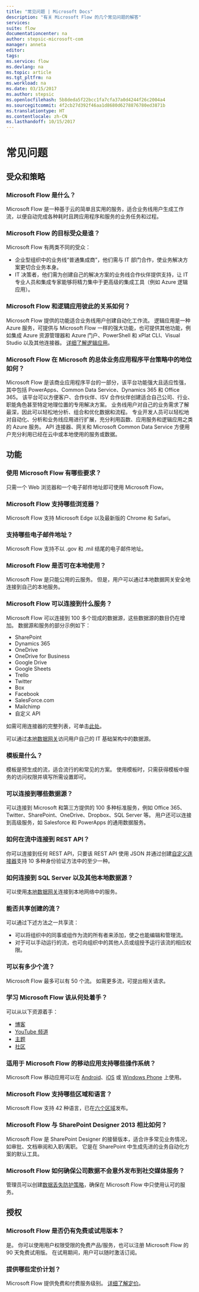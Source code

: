 ```yaml
---
title: "常见问题 | Microsoft Docs"
description: "有关 Microsoft Flow 的几个常见问题的解答"
services: 
suite: flow
documentationcenter: na
author: stepsic-microsoft-com
manager: anneta
editor: 
tags: 
ms.service: flow
ms.devlang: na
ms.topic: article
ms.tgt_pltfrm: na
ms.workload: na
ms.date: 03/15/2017
ms.author: stepsic
ms.openlocfilehash: 5b8deda5f22bcc1fa7cfa37a0d4244f26c2004a4
ms.sourcegitcommit: 4f2cb27d392f46aa1d8680d6278876780ed3871b
ms.translationtype: HT
ms.contentlocale: zh-CN
ms.lasthandoff: 10/15/2017
---
```

# <a name="frequently-asked-questions"></a>常见问题
## <a name="audience-and-strategy"></a>受众和策略
### <a name="what-is-microsoft-flow"></a>Microsoft Flow 是什么？
Microsoft Flow 是一种基于云的简单且实用的服务，适合业务线用户生成工作流，以便自动完成各种耗时且跨应用程序和服务的业务任务和过程。

### <a name="who-is-the-intended-audience-for-microsoft-flow"></a>Microsoft Flow 的目标受众是谁？
Microsoft Flow 有两类不同的受众：

* 企业型组织中的业务线“普通集成商”，他们需与 IT 部门合作，使业务解决方案更切合业务本身。
* IT 决策者，他们需为创建自己的解决方案的业务线合作伙伴提供支持，让 IT 专业人员和集成专家能够将精力集中于更高级的集成工具（例如 Azure 逻辑应用）。

### <a name="how-do-microsoft-flow-and-logic-apps-relate-to-each-other"></a>Microsoft Flow 和逻辑应用彼此的关系如何？
Microsoft Flow 提供的功能适合业务线用户创建自动化工作流。 逻辑应用是一种 Azure 服务，可提供与 Microsoft Flow 一样的强大功能，也可提供其他功能，例如集成 Azure 资源管理器和 Azure 门户、PowerShell 和 xPlat CLI、Visual Studio 以及其他连接器。 [详细了解逻辑应用](https://azure.microsoft.com/services/app-service/logic/)。

### <a name="how-does-microsoft-flow-fit-in-microsofts-overall-business-application-platform-strategy"></a>Microsoft Flow 在 Microsoft 的总体业务应用程序平台策略中的地位如何？
Microsoft Flow 是该商业应用程序平台的一部分，该平台功能强大且适应性强，其中包括 PowerApps、Common Data Service、Dynamics 365 和 Office 365。 该平台可以方便客户、合作伙伴、ISV 合作伙伴创建适合自己公司、行业、职能角色甚至特定地理位置的专用解决方案。 业务线用户对自己的业务需求了解最深，因此可以轻松地分析、组合和优化数据和流程。 专业开发人员可以轻松地对自动化、分析和业务线应用进行扩展，充分利用函数、应用服务和逻辑应用之类的 Azure 服务。 API 连接器、网关和 Microsoft Common Data Service 方便用户充分利用已经在云中或本地使用的服务或数据。

## <a name="functionality"></a>功能
### <a name="what-do-i-need-to-use-microsoft-flow"></a>使用 Microsoft Flow 有哪些要求？
只需一个 Web 浏览器和一个电子邮件地址即可使用 Microsoft Flow。

### <a name="what-browsers-does-microsoft-flow-support"></a>Microsoft Flow 支持哪些浏览器？
Microsoft Flow 支持 Microsoft Edge 以及最新版的 Chrome 和 Safari。

### <a name="which-email-addresses-are-supported"></a>支持哪些电子邮件地址？
Microsoft Flow 支持不以 .gov 和 .mil 结尾的电子邮件地址。  

### <a name="is-microsoft-flow-available-on-premises"></a>Microsoft Flow 是否可在本地使用？
Microsoft Flow 是只能公用的云服务。 但是，用户可以通过本地数据网关安全地连接到自己的本地服务。

### <a name="what-services-can-microsoft-flow-connect-to"></a>Microsoft Flow 可以连接到什么服务？
Microsoft Flow 可以连接到 100 多个现成的数据源，这些数据源的数目仍在增加。 数据源和服务的部分示例如下：

* SharePoint
* Dynamics 365
* OneDrive
* OneDrive for Business
* Google Drive
* Google Sheets
* Trello
* Twitter
* Box
* Facebook
* SalesForce.com
* Mailchimp
* 自定义 API

如需可用连接器的完整列表，可单击[此处](https://go.microsoft.com/fwlink/?LinkId=832211)。

可以通过[本地数据网关](gateway-manage.md)访问用户自己的 IT 基础架构中的数据源。

### <a name="what-are-templates"></a>模板是什么？
模板是预生成的流，适合流行的和常见的方案。 使用模板时，只需获得模板中服务的访问权限并填写所需设置即可。

### <a name="what-data-sources-will-i-be-able-to-connect-to"></a>可以连接到哪些数据源？
可以连接到 Microsoft 和第三方提供的 100 多种标准服务，例如 Office 365、Twitter、SharePoint、OneDrive、Dropbox、SQL Server 等。 用户还可以连接到高级服务，如 Salesforce 和 PowerApps 的通用数据服务。

### <a name="how-do-i-connect-to-a-rest-api-in-my-flow"></a>如何在流中连接到 REST API？
你可以连接到任何 REST API，只要该 REST API 使用 JSON 并通过创建[自定义连接器](register-custom-api.md)支持 10 多种身份验证方法中的至少一种。

### <a name="how-do-i-connect-to-sql-server-and-other-on-premises-data-sources"></a>如何连接到 SQL Server 以及其他本地数据源？
可以使用[本地数据网关](gateway-manage.md)连接到本地网络中的服务。

### <a name="can-i-share-the-flows-i-create"></a>能否共享创建的流？
可以通过下述方法之一共享流：

* 可以将组织中的同事或组作为流的所有者来添加，使之也能编辑和管理流。
* 对于可以手动运行的流，也可向组织中的其他人员或组授予运行该流的相应权限。

### <a name="how-many-flows-can-i-have"></a>可以有多少个流？
Microsoft Flow 最多可以有 50 个流。 如需更多流，可提出相关请求。

### <a name="where-do-i-get-started-with-microsoft-flow"></a>学习 Microsoft Flow 该从何处着手？
可以从以下资源着手：

* [博客](https://flow.microsoft.com)
* [YouTube 频道](https://youtube.com/playlist?list=PL8nfc9haGeb55I9wL9QnWyHp3ctU2_ThF)
* [主题](getting-started.md)
* [社区](http://powerusers.microsoft.com)

### <a name="what-operating-systems-does-the-mobile-app-for-microsoft-flow-support"></a>适用于 Microsoft Flow 的移动应用支持哪些操作系统？
Microsoft Flow 移动应用可以在 [Android](https://aka.ms/flowmobiledocsandroid)、[iOS](https://aka.ms/flowmobiledocsios) 或 [Windows Phone](https://aka.ms/flowmobilewindows) 上使用。

### <a name="what-regions-and-languages-does-microsoft-flow-support"></a>Microsoft Flow 支持哪些区域和语言？
Microsoft Flow 支持 42 种语言，已在[六个区域](regions-overview.md)发布。

### <a name="how-does-microsoft-flow-compare-to-sharepoint-designer-2013"></a>Microsoft Flow 与 SharePoint Designer 2013 相比如何？
Microsoft Flow 是 SharePoint Designer 的接替版本，适合许多常见业务情况，如审批、文档审阅和入职/离职。 它是在 SharePoint 中生成先进的业务自动化方案的默认工具。

### <a name="how-does-microsoft-flow-ensure-that-corporate-data-isnt-accidentally-released-to-social-media-services"></a>Microsoft Flow 如何确保公司数据不会意外发布到社交媒体服务？
管理员可以创建[数据丢失防护策略](prevent-data-loss.md)，确保在 Microsoft Flow 中只使用认可的服务。

## <a name="licensing"></a>授权
### <a name="will-microsoft-flow-still-have-a-free-or-trial-option"></a>Microsoft Flow 是否仍有免费或试用版本？
是。 你可以使用用户权限受限的免费产品/服务，也可以注册 Microsoft Flow 的 90 天免费试用版。 在试用期间，用户可以随时激活订阅。

### <a name="what-pricing-plans-do-you-offer"></a>提供哪些定价计划？
Microsoft Flow 提供免费和付费服务级别。 [详细了解定价](billing-questions.md)。

